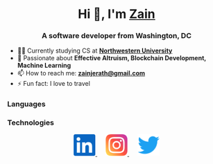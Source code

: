<h1 align="center">Hi 👋, I'm <a href="https://zjerath.github.io">Zain</a></h1>
<h3 align="center">A software developer from Washington, DC</h3>

- 👨‍💻 Currently studying CS at **[Northwestern University](https://www.northwestern.edu/)**
- 🌱 Passionate about **Effective Altruism, Blockchain Development, Machine Learning**
- 📫 How to reach me: **zainjerath@gmail.com**
- ⚡ Fun fact: I love to travel

### Languages

### Technologies

<div align="center">
  <a href="https://www.linkedin.com/in/zain-jerath-026b42214/">
    <img alt="My LinkedIn" title="LinkedIn" width="50px" src="https://raw.githubusercontent.com/zjerath/zjerath/main/images/linkedin.svg" />
  </a>&nbsp;&nbsp;&nbsp;&nbsp;
  <a href="https://www.instagram.com/zain.jerath/">
    <img alt="My Instagram" title="Instagram" width="50px" src="https://raw.githubusercontent.com/zjerath/zjerath/main/images/instagram.svg" />
  </a>&nbsp;&nbsp;&nbsp;&nbsp;
  <a href="https://twitter.com/Zainjerath">
    <img alt="My Twitter" title="Twitter" width="50px" src="https://raw.githubusercontent.com/zjerath/zjerath/main/images/twitter.svg" />
  </a>
</div>
